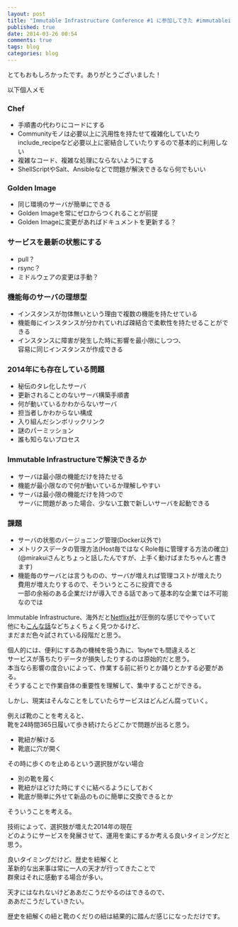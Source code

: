 ```yaml
---
layout: post
title: "Immutable Infrastructure Conference #1 に参加してきた #immutableinfra"
published: true
date: 2014-03-26 00:54
comments: true
tags: blog
categories: blog
---
```


とてもおもしろかったです。ありがとうございました！  

以下個人メモ

### Chef

- 手順書の代わりにコードにする
- Communityモノは必要以上に汎用性を持たせて複雑化していたり  
  include_recipeなど必要以上に密結合していたりするので基本的に利用しない
- 複雑なコード、複雑な処理にならないようにする
- ShellScriptやSalt、Ansibleなどで問題が解決できるなら何でもいい

### Golden Image

- 同じ環境のサーバが簡単にできる
- Golden Imageを常にゼロからつくれることが前提
- Golden Imageに変更があればドキュメントを更新する？

### サービスを最新の状態にする

- pull？
- rsync？
- ミドルウェアの変更は手動？

### 機能毎のサーバの理想型

- インスタンスが勿体無いという理由で複数の機能を持たせている
- 機能毎にインスタンスが分かれていれば疎結合で柔軟性を持たせることができる
- インスタンスに障害が発生した時に影響を最小限にしつつ、  
  容易に同じインスタンスが作成できる


### 2014年にも存在している問題

- 秘伝のタレ化したサーバ
- 更新されることのないサーバ構築手順書
- 何が動いているかわからないサーバ
- 担当者しかわからない構成
- 入り組んだシンボリックリンク
- 謎のパーミッション
- 誰も知らないプロセス

### Immutable Infrastructureで解決できるか

- サーバは最小限の機能だけを持たせる
- 機能が最小限なので何が動いているか理解しやすい
- サーバは最小限の機能だけを持つので  
  サーバに問題があった場合、少ない工数で新しいサーバを起動できる

### 課題

- サーバの状態のバージョニング管理(Docker以外で)
- メトリクスデータの管理方法(Host毎ではなくRole毎に管理する方法の確立)  
  (@mirakuiさんとちょっと話したんですが、上手く動けばまたちゃんと書きます)
- 機能毎のサーバとは言うものの、サーバが増えれば管理コストが増えたり  
  費用が増えたりするので、そういうところに投資できる  
  一部の余裕のある企業だけが導入できる話であって基本的な企業では不可能なのでは


Immutable Infrastructure、海外だと[Netflix社](http://techblog.netflix.com/2012/06/asgard-web-based-cloud-management-and.html)が圧倒的な感じでやっていて  
他にも[こんな話](http://www.slideshare.net/AmazonWebServices/arc205-28615575)などちょくちょく見つかるけど、  
まだまだ色々試されている段階だと思う。  
  
個人的には、便利にする為の機械を扱う為に、1byteでも間違えると  
サービスが落ちたりデータが損失したりするのは原始的だと思う。  
本当なら影響の度合いによって、作業する前に祈りとか踊りとかする必要がある。  
そうすることで作業自体の重要性を理解して、集中することができる。
  
しかし、現実はそんなことをしていたらサービスはどんどん腐っていく。  
  
例えば靴のことを考えると、  
靴を24時間365日履いて歩き続けたらどこかで問題が出ると思う。  

- 靴紐が解ける
- 靴底に穴が開く

その時に歩くのを止めるという選択肢がない場合

- 別の靴を履く
- 靴紐がほどけた時にすぐに結べるようにしておく
- 靴底が簡単に外せて新品のものに簡単に交換できるとか  

そういうことを考える。  
  
技術によって、選択肢が増えた2014年の現在  
どのようにサービスを発展させて、運用を楽にするか考える良いタイミングだと思う。  
  
良いタイミングだけど、歴史を紐解くと  
革新的な出来事は常に一人の天才が行ってきたことで  
群衆はそれに感動する場合が多い。  
  
天才にはなれないけどああだこうだやるのはできるので、  
ああだこうだしていきたい。
  
歴史を紐解くの紐と靴のくだりの紐は結果的に踏んだ感じになっただけです。

